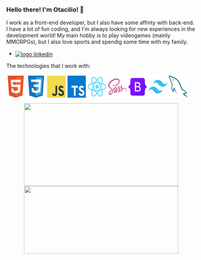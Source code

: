 ### Hello there! I'm Otacilio! 👋

I work as a front-end developer, but I also have some affinty with back-end. I have a lot of fun coding, and I'm always looking for new experiences in the development world! My main hobby is to play videogames (mainly MMORPGs), but I also love sports and spendig some time with my family.

- <a href="https://linkedin.com/in/otacilio-dml" target="_blank" rel="noopener noreferrer"><img src="https://img.shields.io/badge/LinkedIn-0077B5?style=for-the-badge&logo=linkedin&logoColor=white" align="center" alt="logo linkedin" height="30" /></a>

The technologies that I work with:
<br/><br/>
<img align="center" alt="logo-html5" height="60" width="50" src="https://raw.githubusercontent.com/devicons/devicon/master/icons/html5/html5-original.svg">&nbsp;<img align="center" alt="logo-CSS" height="60" width="50" src="https://raw.githubusercontent.com/devicons/devicon/master/icons/css3/css3-original.svg">&nbsp;<img align="center" alt="logo-javascript" height="60" width="50" src="https://github.com/devicons/devicon/blob/master/icons/javascript/javascript-original.svg">&nbsp;<img align="center" alt="logo-typescript" height="60"  width="50" src="https://github.com/devicons/devicon/blob/master/icons/typescript/typescript-original.svg">&nbsp;<img align="center" alt="logo-reactjs" height="60" width="50" src="https://github.com/devicons/devicon/blob/master/icons/react/react-original.svg">&nbsp;<img align="center" alt="logo-sass" height="60" width="50" src="https://github.com/devicons/devicon/blob/master/icons/sass/sass-original.svg">&nbsp;<img align="center" alt="logo-bootstrap" height="60" width="50" src="https://github.com/devicons/devicon/blob/master/icons/bootstrap/bootstrap-original.svg">&nbsp;<img align="center" alt="logo-tailwindcss" height="60" width="50" src="https://github.com/devicons/devicon/blob/master/icons/tailwindcss/tailwindcss-original.svg">&nbsp;<img align="center" alt="logo-java" height="60" width="50" src="https://github.com/devicons/devicon/blob/master/icons/mysql/mysql-original.svg">

<div align="center">
  <a href="https://github.com/otaciliow">
  <img align="center" height="220em" width="410em" src="https://github-readme-stats.vercel.app/api?username=otaciliow&show_icons=true&theme=tokyonight&include_all_commits=true&count_private=true"/>
  <img align="center" height="180em" width="410em" src="https://github-readme-stats.vercel.app/api/top-langs/?username=otaciliow&layout=compact&langs_count=7&theme=tokyonight"/>
 </div>
<!--
**otaciliow/otaciliow** is a ✨ _special_ ✨ repository because its `README.md` (this file) appears on your GitHub profile.
-->
